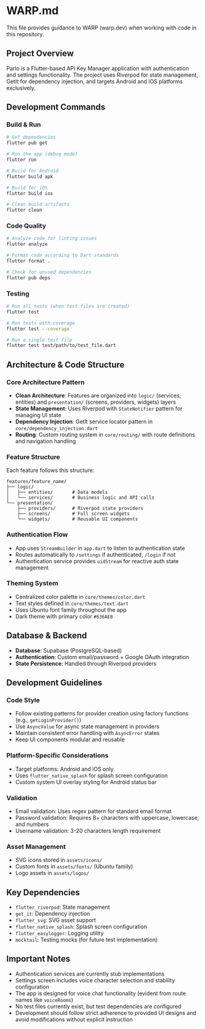 # WARP.md

This file provides guidance to WARP (warp.dev) when working with code in this repository.

## Project Overview

Parlo is a Flutter-based API Key Manager application with authentication and settings functionality. The project uses Riverpod for state management, GetIt for dependency injection, and targets Android and iOS platforms exclusively.

## Development Commands

### Build & Run
```bash
# Get dependencies
flutter pub get

# Run the app (debug mode)
flutter run

# Build for Android
flutter build apk

# Build for iOS
flutter build ios

# Clean build artifacts
flutter clean
```

### Code Quality
```bash
# Analyze code for linting issues
flutter analyze

# Format code according to Dart standards
flutter format .

# Check for unused dependencies
flutter pub deps
```

### Testing
```bash
# Run all tests (when test files are created)
flutter test

# Run tests with coverage
flutter test --coverage

# Run a single test file
flutter test test/path/to/test_file.dart
```

## Architecture & Code Structure

### Core Architecture Pattern
- **Clean Architecture**: Features are organized into `logic/` (services, entities) and `presentation/` (screens, providers, widgets) layers
- **State Management**: Uses Riverpod with `StateNotifier` pattern for managing UI state
- **Dependency Injection**: GetIt service locator pattern in `core/dependency_injection.dart`
- **Routing**: Custom routing system in `core/routing/` with route definitions and navigation handling

### Feature Structure
Each feature follows this structure:
```
features/feature_name/
├── logic/
│   ├── entities/       # Data models
│   └── services/       # Business logic and API calls
└── presentation/
    ├── providers/      # Riverpod state providers
    ├── screens/        # Full screen widgets
    └── widgets/        # Reusable UI components
```

### Authentication Flow
- App uses `StreamBuilder` in `app.dart` to listen to authentication state
- Routes automatically to `/settings` if authenticated, `/login` if not
- Authentication service provides `uidStream` for reactive auth state management

### Theming System
- Centralized color palette in `core/themes/color.dart`
- Text styles defined in `core/themes/text.dart`
- Uses Ubuntu font family throughout the app
- Dark theme with primary color `#636AE8`

## Database & Backend

- **Database**: Supabase (PostgreSQL-based)
- **Authentication**: Custom email/password + Google OAuth integration
- **State Persistence**: Handled through Riverpod providers

## Development Guidelines

### Code Style
- Follow existing patterns for provider creation using factory functions (e.g., `getLoginProvider()`)
- Use `AsyncValue` for async state management in providers
- Maintain consistent error handling with `AsyncError` states
- Keep UI components modular and reusable

### Platform-Specific Considerations
- Target platforms: Android and iOS only
- Uses `flutter_native_splash` for splash screen configuration
- Custom system UI overlay styling for Android status bar

### Validation
- Email validation: Uses regex pattern for standard email format
- Password validation: Requires 8+ characters with uppercase, lowercase, and numbers
- Username validation: 3-20 characters length requirement

### Asset Management
- SVG icons stored in `assets/icons/`
- Custom fonts in `assets/fonts/` (Ubuntu family)
- Logo assets in `assets/logos/`

## Key Dependencies

- `flutter_riverpod`: State management
- `get_it`: Dependency injection
- `flutter_svg`: SVG asset support
- `flutter_native_splash`: Splash screen configuration
- `flutter_easylogger`: Logging utility
- `mocktail`: Testing mocks (for future test implementation)

## Important Notes

- Authentication services are currently stub implementations
- Settings screen includes voice character selection and stability configuration
- The app is designed for voice chat functionality (evident from route names like `voiceRooms`)
- No test files currently exist, but test dependencies are configured
- Development should follow strict adherence to provided UI designs and avoid modifications without explicit instruction